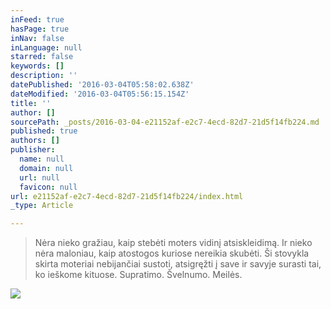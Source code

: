 ```yaml
---
inFeed: true
hasPage: true
inNav: false
inLanguage: null
starred: false
keywords: []
description: ''
datePublished: '2016-03-04T05:58:02.638Z'
dateModified: '2016-03-04T05:56:15.154Z'
title: ''
author: []
sourcePath: _posts/2016-03-04-e21152af-e2c7-4ecd-82d7-21d5f14fb224.md
published: true
authors: []
publisher:
  name: null
  domain: null
  url: null
  favicon: null
url: e21152af-e2c7-4ecd-82d7-21d5f14fb224/index.html
_type: Article

---
```

> Nėra nieko gražiau, kaip stebėti moters vidinį atsiskleidimą. Ir nieko nėra maloniau, kaip atostogos kuriose nereikia skubėti. Ši stovykla skirta moteriai nebijančiai sustoti, atsigręžti į save ir savyje surasti tai, ko ieškome kituose. Supratimo. Švelnumo. Meilės.

![](https://the-grid-user-content.s3-us-west-2.amazonaws.com/125048c6-c869-4842-8c6c-d5e4825865ba.jpg)